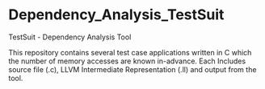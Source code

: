 # Dependency_Analysis_TestSuit
TestSuit - Dependency Analysis Tool

This repository contains several test case applications written in C which the number of memory accesses are known in-advance.  Each Includes source file (.c), LLVM Intermediate Representation (.ll) and output from the tool.

